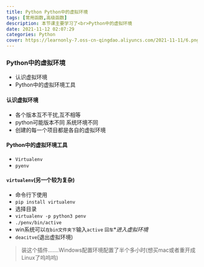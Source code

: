 ```yaml
---
title: Python Python中的虚拟环境
tags: [常用函数,高级函数]
description: 本节课主要学习了<br>Python中的虚拟环境
date: 2021-11-12 02:07:29
categories: Python
cover: https://learnonly-7.oss-cn-qingdao.aliyuncs.com/2021-11-11/6.png
---
```


### Python中的虚拟环境

- 认识虚拟环境
- Python中的虚拟环境工具

#### 认识虚拟环境

- 各个版本互不干扰,互不相等
- python可能版本不同  系统环境不同
- 创建的每一个项目都是各自的虚拟环境

#### Python中的虚拟环境工具

- `Virtualenv`
- `pyenv`

#### `virtualenv`(另一个较为复杂)

- 命令行下使用
- `pip install virtualenv`
- 选择目录
- `virtualenv -p python3 penv`
- `./penv/bin/active`
- win系统可以`在bin文件夹下`输入`active`  `回车`**进入虚拟环境*
- `deacitve`(退出虚拟环境)

> 装这个插件.......Windows配置环境配置了半个多小时(想买mac或者重开成Linux了呜呜呜)
